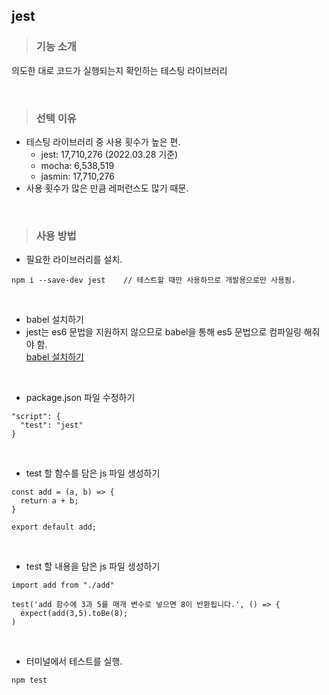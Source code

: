 ## jest

> ### 기능 소개 
의도한 대로 코드가 실행되는지 확인하는 테스팅 라이브러리

<br />

> ### 선택 이유

- 테스팅 라이브러리 중 사용 횟수가 높은 편.
  - jest: 17,710,276 (2022.03.28 기준)
  - mocha: 6,538,519 
  - jasmin: 17,710,276
- 사용 횟수가 많은 만큼 레퍼런스도 많기 때문.

<br />

> ### 사용 방법

- 필요한 라이브러리를 설치.
```
npm i --save-dev jest    // 테스트할 때만 사용하므로 개발용으로만 사용됨.
```

<br />

- babel 설치하기
- jest는 es6 문법을 지원하지 않으므로 babel을 통해 es5 문법으로 컴파일링 해줘야 함.  
[babel 설치하기](https://github.com/ka0824/react/blob/main/library/babel.md)

<br />

- package.json 파일 수정하기
```
"script": {
  "test": "jest"
}
```

<br />

- test 할 함수를 담은 js 파일 생성하기

```
const add = (a, b) => {
  return a + b;
}

export default add;
```

<br />

- test 할 내용을 담은 js 파일 생성하기
```
import add from "./add"

test('add 함수에 3과 5를 매개 변수로 넣으면 8이 반환됩니다.', () => {
  expect(add(3,5).toBe(8);
)
```

<br />

- 터미널에서 테스트를 실행.
```
npm test
```
